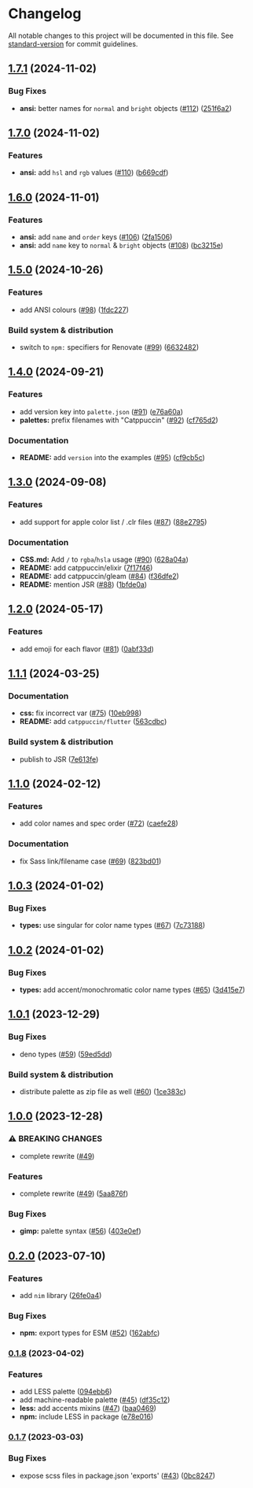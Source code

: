 # Changelog

All notable changes to this project will be documented in this file. See [standard-version](https://github.com/conventional-changelog/standard-version) for commit guidelines.

## [1.7.1](https://github.com/catppuccin/palette/compare/v1.7.0...v1.7.1) (2024-11-02)


### Bug Fixes

* **ansi:** better names for `normal` and `bright` objects ([#112](https://github.com/catppuccin/palette/issues/112)) ([251f6a2](https://github.com/catppuccin/palette/commit/251f6a21e763097f6af47a912fcdd7a546088794))

## [1.7.0](https://github.com/catppuccin/palette/compare/v1.6.0...v1.7.0) (2024-11-02)


### Features

* **ansi:** add `hsl` and `rgb` values ([#110](https://github.com/catppuccin/palette/issues/110)) ([b669cdf](https://github.com/catppuccin/palette/commit/b669cdf78cfba997ba6bf06918d83daa250caf1c))

## [1.6.0](https://github.com/catppuccin/palette/compare/v1.5.0...v1.6.0) (2024-11-01)


### Features

* **ansi:** add `name` and `order` keys ([#106](https://github.com/catppuccin/palette/issues/106)) ([2fa1506](https://github.com/catppuccin/palette/commit/2fa150676256efe4700ee38000beb0a6ec1390d6))
* **ansi:** add `name` key to `normal` & `bright` objects ([#108](https://github.com/catppuccin/palette/issues/108)) ([bc3215e](https://github.com/catppuccin/palette/commit/bc3215e690677724e14cd7a50e373b7bba4a7a93))

## [1.5.0](https://github.com/catppuccin/palette/compare/v1.4.0...v1.5.0) (2024-10-26)


### Features

* add ANSI colours ([#98](https://github.com/catppuccin/palette/issues/98)) ([1fdc227](https://github.com/catppuccin/palette/commit/1fdc227a6025fc968990e2439e886b736b807634))


### Build system & distribution

* switch to `npm:` specifiers for Renovate ([#99](https://github.com/catppuccin/palette/issues/99)) ([6632482](https://github.com/catppuccin/palette/commit/6632482a5b09dfc7a468c426800615e97cae043e))

## [1.4.0](https://github.com/catppuccin/palette/compare/v1.3.0...v1.4.0) (2024-09-21)


### Features

* add version key into `palette.json` ([#91](https://github.com/catppuccin/palette/issues/91)) ([e76a60a](https://github.com/catppuccin/palette/commit/e76a60a7126eab601ae11de8c259c7914a8856be))
* **palettes:** prefix filenames with "Catppuccin" ([#92](https://github.com/catppuccin/palette/issues/92)) ([cf765d2](https://github.com/catppuccin/palette/commit/cf765d2269d8a4391355b7f6a6dffe580c69e1c2))


### Documentation

* **README:** add `version` into the examples ([#95](https://github.com/catppuccin/palette/issues/95)) ([cf9cb5c](https://github.com/catppuccin/palette/commit/cf9cb5c443a29542940952b70d7b17b4dd83f80c))

## [1.3.0](https://github.com/catppuccin/palette/compare/v1.2.0...v1.3.0) (2024-09-08)


### Features

* add support for apple color list / .clr files ([#87](https://github.com/catppuccin/palette/issues/87)) ([88e2795](https://github.com/catppuccin/palette/commit/88e2795c5dc74371141018044706868f2aa04005))


### Documentation

* **CSS.md:** Add `/` to `rgba`/`hsla` usage ([#90](https://github.com/catppuccin/palette/issues/90)) ([628a04a](https://github.com/catppuccin/palette/commit/628a04a0ee16cf9727ee9dc53e3efa425dd57e20))
* **README:** add catppuccin/elixir ([7f17f46](https://github.com/catppuccin/palette/commit/7f17f46c5d3d86f4c8d17fef07d97459744e1157))
* **README:** add catppuccin/gleam ([#84](https://github.com/catppuccin/palette/issues/84)) ([f36dfe2](https://github.com/catppuccin/palette/commit/f36dfe2d92fd51f685117a684250405ca1c2a899))
* **README:** mention JSR ([#88](https://github.com/catppuccin/palette/issues/88)) ([1bfde0a](https://github.com/catppuccin/palette/commit/1bfde0ad8b41fd95d1d22b275ed1dc4ea0def1cb))

## [1.2.0](https://github.com/catppuccin/palette/compare/v1.1.1...v1.2.0) (2024-05-17)


### Features

* add emoji for each flavor ([#81](https://github.com/catppuccin/palette/issues/81)) ([0abf33d](https://github.com/catppuccin/palette/commit/0abf33dc577dbfcedd610ace27762fa3446e6010))

## [1.1.1](https://github.com/catppuccin/palette/compare/v1.1.0...v1.1.1) (2024-03-25)


### Documentation

* **css:** fix incorrect var ([#75](https://github.com/catppuccin/palette/issues/75)) ([10eb998](https://github.com/catppuccin/palette/commit/10eb998cd69dad4e2d5c0f3b0bdc81e294de8cb9))
* **README:** add `catppuccin/flutter` ([563cdbc](https://github.com/catppuccin/palette/commit/563cdbccc813ae6716ef8242391e6f9dca8d7596))


### Build system & distribution

* publish to JSR ([7e613fe](https://github.com/catppuccin/palette/commit/7e613fee080f44baba7f7d2710d4bdf3fac90b3c))

## [1.1.0](https://github.com/catppuccin/palette/compare/v1.0.3...v1.1.0) (2024-02-12)


### Features

* add color names and spec order ([#72](https://github.com/catppuccin/palette/issues/72)) ([caefe28](https://github.com/catppuccin/palette/commit/caefe283b1b4e4efe92651346200e0f21b7d25bc))


### Documentation

* fix Sass link/filename case ([#69](https://github.com/catppuccin/palette/issues/69)) ([823bd01](https://github.com/catppuccin/palette/commit/823bd0179d491facf8ca368451dddb713926bc0e))

## [1.0.3](https://github.com/catppuccin/palette/compare/v1.0.2...v1.0.3) (2024-01-02)


### Bug Fixes

* **types:** use singular for color name types ([#67](https://github.com/catppuccin/palette/issues/67)) ([7c73188](https://github.com/catppuccin/palette/commit/7c73188ac7a9ce1415520669be35db50008b9c1c))

## [1.0.2](https://github.com/catppuccin/palette/compare/v1.0.1...v1.0.2) (2024-01-02)


### Bug Fixes

* **types:** add accent/monochromatic color name types ([#65](https://github.com/catppuccin/palette/issues/65)) ([3d415e7](https://github.com/catppuccin/palette/commit/3d415e7c8dd67e332225ce6c7af2700d2c3ad404))

## [1.0.1](https://github.com/catppuccin/palette/compare/v1.0.0...v1.0.1) (2023-12-29)


### Bug Fixes

* deno types ([#59](https://github.com/catppuccin/palette/issues/59)) ([59ed5dd](https://github.com/catppuccin/palette/commit/59ed5dd9061fbbbd7faa52988afab0f821720882))


### Build system & distribution

* distribute palette as zip file as well ([#60](https://github.com/catppuccin/palette/issues/60)) ([1ce383c](https://github.com/catppuccin/palette/commit/1ce383c2c545d6ca4d2e62ab614fe2cf7234bf66))

## [1.0.0](https://github.com/catppuccin/palette/compare/v0.2.0...v1.0.0) (2023-12-28)


### ⚠ BREAKING CHANGES

* complete rewrite ([#49](https://github.com/catppuccin/palette/issues/49))

### Features

* complete rewrite ([#49](https://github.com/catppuccin/palette/issues/49)) ([5aa876f](https://github.com/catppuccin/palette/commit/5aa876f162072b9eecd292fc0d21cedc7395ee69))


### Bug Fixes

* **gimp:** palette syntax ([#56](https://github.com/catppuccin/palette/issues/56)) ([403e0ef](https://github.com/catppuccin/palette/commit/403e0effd3b1ba12e751e0d20e7704f1bc55e28e))

## [0.2.0](https://github.com/catppuccin/palette/compare/v0.1.8...v0.2.0) (2023-07-10)


### Features

* add `nim` library ([26fe0a4](https://github.com/catppuccin/palette/commit/26fe0a4789d730371b84e2b525b8943751491ac8))


### Bug Fixes

* **npm:** export types for ESM ([#52](https://github.com/catppuccin/palette/issues/52)) ([162abfc](https://github.com/catppuccin/palette/commit/162abfceb5b02e1df992ac34ab449e3762eafb67))

### [0.1.8](https://github.com/catppuccin/palette/compare/v0.1.7...v0.1.8) (2023-04-02)


### Features

* add LESS palette ([094ebb6](https://github.com/catppuccin/palette/commit/094ebb62a5229ec0ac77bdaf17d427c16c90d8e0))
* add machine-readable palette ([#45](https://github.com/catppuccin/palette/issues/45)) ([df35c12](https://github.com/catppuccin/palette/commit/df35c12c2fc6d2f7a68315a71fe85327199b883c))
* **less:** add accents mixins ([#47](https://github.com/catppuccin/palette/issues/47)) ([baa0469](https://github.com/catppuccin/palette/commit/baa0469b86b4319b26b1f584827924e562924003))
* **npm:** include LESS in package ([e78e016](https://github.com/catppuccin/palette/commit/e78e016e01d0144ad3b594357e230bb0eccf3c60))

### [0.1.7](https://github.com/catppuccin/palette/compare/v0.1.6...v0.1.7) (2023-03-03)


### Bug Fixes

* expose scss files in package.json 'exports' ([#43](https://github.com/catppuccin/palette/issues/43)) ([0bc8247](https://github.com/catppuccin/palette/commit/0bc8247f1a7d62d8804d8aed1294930caedaf73b))

